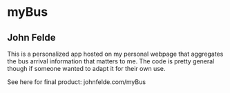 # myBus
## John Felde

This is a personalized app hosted on my personal webpage that aggregates the bus arrival information that matters to me. The code is pretty general though if someone wanted to adapt it for their own use.

See here for final product:
johnfelde.com/myBus
